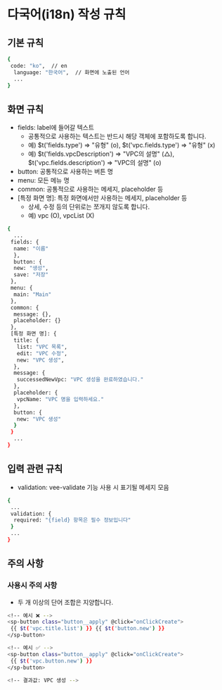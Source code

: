 # 다국어(i18n) 작성 규칙

## 기본 규칙

```bash
{
 code: "ko",  // en
  language: "한국어",  // 화면에 노출된 언어
  ...
}
```

## 화면 규칙

- fields: label에 들어갈 텍스트
  - 공통적으로 사용하는 텍스트는 반드시 해당 객체에 포함하도록 합니다.
  - 예) $t('fields.type') => "유형" (o), $t('vpc.fields.type') => "유형" (x)
  - 예) $t('fields.vpcDescription') => "VPC의 설명" (△), $t('vpc.fields.description') => "VPC의 설명" (o)
- button: 공통적으로 사용하는 버튼 명
- menu: 모든 메뉴 명
- common: 공통적으로 사용하는 메세지, placeholder 등
- [특정 화면 명]: 특정 화면에서만 사용하는 메세지, placeholder 등
  - 상세, 수정 등의 단위로는 쪼개지 않도록 합니다.
  - 예) vpc (O), vpcList (X)

```bash
{
  ...
 fields: {
  name: "이름"
  },
  button: {
  new: "생성",
  save: "저장"
 },
 menu: {
  main: "Main"
 },
 common: {
  message: {},
  placeholder: {}
 },
 [특정 화면 명]: {
  title: {
   list: "VPC 목록",
   edit: "VPC 수정",
   new: "VPC 생성",
  },
  message: {
   successedNewVpc: "VPC 생성을 완료하였습니다."
  },
  placeholder: {
   vpcName: "VPC 명을 입력하세요."
  },
  button: {
   new: "VPC 생성"
  }
 }
  ...
}
```

## 입력 관련 규칙

- validation: vee-validate 기능 사용 시 표기될 메세지 모음

```bash
{
 ...
 validation: {
  required: "{field} 항목은 필수 정보입니다"
 }
 ...
}
```

## 주의 사항

### 사용시 주의 사항

- 두 개 이상의 단어 조합은 지양합니다.

```bash
<!-- 예시 ❌ -->
<sp-button class="button__apply" @click="onClickCreate">
 {{ $t('vpc.title.list') }} {{ $t('button.new') }}
</sp-button>

<!-- 예시 ✅ -->
<sp-button class="button__apply" @click="onClickCreate">
 {{ $t('vpc.button.new') }}
</sp-button>

<!-- 결과값: VPC 생성 -->
```
